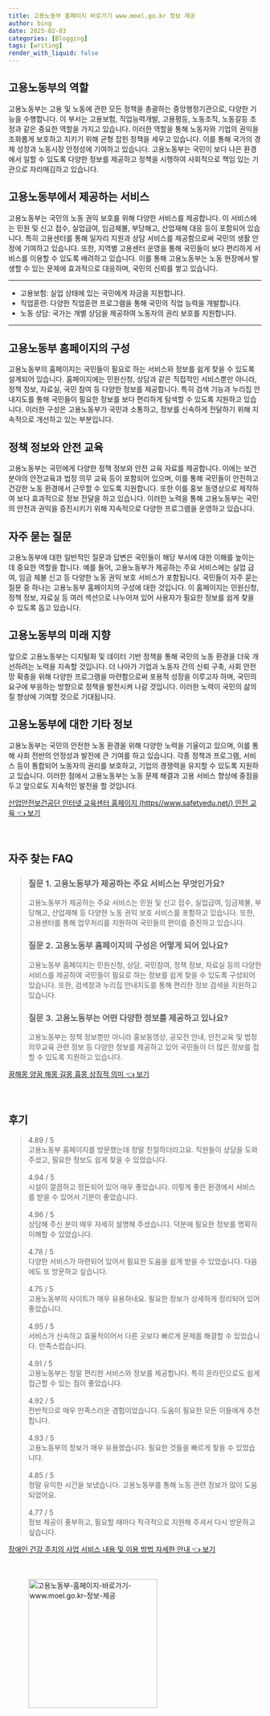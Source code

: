 ```yaml
---
title: 고용노동부 홈페이지 바로가기 www.moel.go.kr 정보 제공
author: bing
date: 2025-02-03
categories: [Blogging]
tags: [writing]
render_with_liquid: false
---
```



<h2 id='고용노동부_역할'>고용노동부의 역할</h2>

<p>고용노동부는 고용 및 노동에 관한 모든 정책을 총괄하는 중앙행정기관으로, 다양한 기능을 수행합니다. 이 부서는 고용보험, 직업능력개발, 고용평등, 노동조직, 노동갈등 조정과 같은 중요한 역할을 가지고 있습니다. 이러한 역할을 통해 노동자와 기업의 권익을 조화롭게 보호하고 지키기 위해 균형 잡힌 정책을 세우고 있습니다. 이를 통해 국가의 경제 성장과 노동시장 안정성에 기여하고 있습니다. 고용노동부는 국민이 보다 나은 환경에서 일할 수 있도록 다양한 정보를 제공하고 정책을 시행하여 사회적으로 책임 있는 기관으로 자리매김하고 있습니다.</p>

<h2 id='고용노동부_서비스'>고용노동부에서 제공하는 서비스</h2>

<p>고용노동부는 국민의 노동 권익 보호를 위해 다양한 서비스를 제공합니다. 이 서비스에는 민원 및 신고 접수, 실업급여, 임금체불, 부당해고, 산업재해 대응 등이 포함되어 있습니다. 특히 고용센터를 통해 일자리 지원과 상담 서비스를 제공함으로써 국민의 생활 안정에 기여하고 있습니다. 또한, 지역별 고용센터 운영을 통해 국민들이 보다 편리하게 서비스를 이용할 수 있도록 배려하고 있습니다. 이를 통해 고용노동부는 노동 현장에서 발생할 수 있는 문제에 효과적으로 대응하며, 국민의 신뢰를 쌓고 있습니다.</p>

<hr />

<ul>
    <li>고용보험: 실업 상태에 있는 국민에게 자금을 지원합니다.</li>
    <li>직업훈련: 다양한 직업훈련 프로그램을 통해 국민의 직업 능력을 개발합니다.</li>
    <li>노동 상담: 국가는 개별 상담을 제공하여 노동자의 권리 보호를 지원합니다.</li>
</ul>

<hr />

<h2 id='고용노동부_홈페이지_구성'>고용노동부 홈페이지의 구성</h2>

<p>고용노동부의 홈페이지는 국민들이 필요로 하는 서비스와 정보를 쉽게 찾을 수 있도록 설계되어 있습니다. 홈페이지에는 민원신청, 상담과 같은 직접적인 서비스뿐만 아니라, 정책 정보, 자료실, 국민 참여 등 다양한 정보를 제공합니다. 특히 검색 기능과 누리집 안내지도를 통해 국민들이 필요한 정보를 보다 편리하게 탐색할 수 있도록 지원하고 있습니다. 이러한 구성은 고용노동부가 국민과 소통하고, 정보를 신속하게 전달하기 위해 지속적으로 개선하고 있는 부분입니다.</p>

<h2 id='정책_정보'>정책 정보와 안전 교육</h2>

<p>고용노동부는 국민에게 다양한 정책 정보와 안전 교육 자료를 제공합니다. 이에는 보건 분야의 안전교육과 법정 의무 교육 등이 포함되어 있으며, 이를 통해 국민들이 안전하고 건강한 노동 환경에서 근무할 수 있도록 지원합니다. 또한 이를 홍보 동영상으로 제작하여 보다 효과적으로 정보 전달을 하고 있습니다. 이러한 노력을 통해 고용노동부는 국민의 안전과 권익을 증진시키기 위해 지속적으로 다양한 프로그램을 운영하고 있습니다.</p>

<h2 id='자주_묻는_질문'>자주 묻는 질문</h2>

<p>고용노동부에 대한 일반적인 질문과 답변은 국민들이 해당 부서에 대한 이해를 높이는 데 중요한 역할을 합니다. 예를 들어, 고용노동부가 제공하는 주요 서비스에는 실업 급여, 임금 체불 신고 등 다양한 노동 권익 보호 서비스가 포함됩니다. 국민들이 자주 묻는 질문 중 하나는 고용노동부 홈페이지의 구성에 대한 것입니다. 이 홈페이지는 민원신청, 정책 정보, 자료실 등 여러 섹션으로 나누어져 있어 사용자가 필요한 정보를 쉽게 찾을 수 있도록 돕고 있습니다.</p>

<h2 id='고용노동부의_미래'>고용노동부의 미래 지향</h2>

<p>앞으로 고용노동부는 디지털화 및 데이터 기반 정책을 통해 국민의 노동 환경을 더욱 개선하려는 노력을 지속할 것입니다. 더 나아가 기업과 노동자 간의 신뢰 구축, 사회 안전망 확충을 위해 다양한 프로그램을 마련함으로써 포용적 성장을 이루고자 하며, 국민의 요구에 부응하는 방향으로 정책을 발전시켜 나갈 것입니다. 이러한 노력이 국민의 삶의 질 향상에 기여할 것으로 기대됩니다.</p>

<h2 id='고용노동부_기타'>고용노동부에 대한 기타 정보</h2>

<p>고용노동부는 국민의 안전한 노동 환경을 위해 다양한 노력을 기울이고 있으며, 이를 통해 사회 전반의 안정성과 발전에 큰 기여를 하고 있습니다. 각종 정책과 프로그램, 서비스 등이 통합되어 노동자의 권리를 보호하고, 기업의 경쟁력을 유지할 수 있도록 지원하고 있습니다. 이러한 점에서 고용노동부는 노동 문제 해결과 고용 서비스 향상에 중점을 두고 앞으로도 지속적인 발전을 할 것입니다.</p>


<p><a class="click-button" title="산업안전보건공단 인터넷 교육센터 홈페이지 (https//www.safetyedu.net/) 안전 교육" href="https://blackassets.github.io/posts/%EC%82%B0%EC%97%85%EC%95%88%EC%A0%84%EB%B3%B4%EA%B1%B4%EA%B3%B5%EB%8B%A8-%EC%9D%B8%ED%84%B0%EB%84%B7-%EA%B5%90%EC%9C%A1%EC%84%BC%ED%84%B0-%ED%99%88%ED%8E%98%EC%9D%B4%EC%A7%80-(httpswww.safetyedu.net)-%EC%95%88%EC%A0%84-%EA%B5%90%EC%9C%A1/" rel="dofollow">산업안전보건공단 인터넷 교육센터 홈페이지 (https//www.safetyedu.net/) 안전 교육 👈 보기</a></p><br>
<h2 id='자주_찾는_FAQ'>자주 찾는 FAQ</h2>
<div itemscope="" itemtype="https://schema.org/FAQPage"> 
<blockquote> 
<div itemscope="" itemprop="mainEntity" itemtype="https://schema.org/Question"> 
<h3 itemprop="name">질문 1. 고용노동부가 제공하는 주요 서비스는 무엇인가요?</h3> 
<div itemscope="" itemprop="acceptedAnswer" itemtype="https://schema.org/Answer"> 
<span itemprop="text"> 
<p>고용노동부가 제공하는 주요 서비스는 민원 및 신고 접수, 실업급여, 임금체불, 부당해고, 산업재해 등 다양한 노동 권익 보호 서비스를 포함하고 있습니다. 또한, 고용센터를 통해 업무처리를 지원하여 국민들의 편이를 증진하고 있습니다.</p> 
</span> 
</div> 
</div> 

<div itemscope="" itemprop="mainEntity" itemtype="https://schema.org/Question"> 
<h3 itemprop="name">질문 2. 고용노동부 홈페이지의 구성은 어떻게 되어 있나요?</h3> 
<div itemscope="" itemprop="acceptedAnswer" itemtype="https://schema.org/Answer"> 
<span itemprop="text"> 
<p>고용노동부 홈페이지는 민원신청, 상담, 국민참여, 정책 정보, 자료실 등의 다양한 서비스를 제공하여 국민들이 필요로 하는 정보를 쉽게 찾을 수 있도록 구성되어 있습니다. 또한, 검색창과 누리집 안내지도를 통해 편리한 정보 검색을 지원하고 있습니다.</p> 
</span> 
</div> 
</div> 

<div itemscope="" itemprop="mainEntity" itemtype="https://schema.org/Question"> 
<h3 itemprop="name">질문 3. 고용노동부는 어떤 다양한 정보를 제공하고 있나요?</h3> 
<div itemscope="" itemprop="acceptedAnswer" itemtype="https://schema.org/Answer"> 
<span itemprop="text"> 
<p>고용노동부는 정책 정보뿐만 아니라 홍보동영상, 공모전 안내, 안전교육 및 법정의무교육 관련 정보 등 다양한 정보를 제공하고 있어 국민들이 더 많은 정보를 접할 수 있도록 지원하고 있습니다.</p> 
</span> 
</div> 
</div> 
</blockquote> 
</div>
<p><a class="click-button" title="꿈해몽 양꿈 해몽 길몽 흉몽 상징적 의미" href="https://blackassets.github.io/posts/%EA%BF%88%ED%95%B4%EB%AA%BD-%EC%96%91%EA%BF%88-%ED%95%B4%EB%AA%BD-%EA%B8%B8%EB%AA%BD-%ED%9D%89%EB%AA%BD-%EC%83%81%EC%A7%95%EC%A0%81-%EC%9D%98%EB%AF%B8/" rel="dofollow">꿈해몽 양꿈 해몽 길몽 흉몽 상징적 의미 👈 보기</a></p><br>
<h2 id='후기'>후기</h2>
<div itemscope itemtype="https://schema.org/Product">
  <blockquote>
  <div itemprop="review" itemscope itemtype="https://schema.org/Review">
      <div itemprop="reviewRating" itemscope itemtype="https://schema.org/Rating"> <span itemprop="ratingValue">4.89</span> / <span itemprop="bestRating">5</span> </div>
      <span itemprop="reviewBody">고용노동부 홈페이지를 방문했는데 정말 친절하더라고요. 직원들이 상담을 도와주셨고, 필요한 정보도 쉽게 찾을 수 있었습니다.</span>
  </div>
  <br>
  <div itemprop="review" itemscope itemtype="https://schema.org/Review">
      <div itemprop="reviewRating" itemscope itemtype="https://schema.org/Rating"> <span itemprop="ratingValue">4.94</span> / <span itemprop="bestRating">5</span> </div>
      <span itemprop="reviewBody">시설이 깔끔하고 정돈되어 있어 매우 좋았습니다. 이렇게 좋은 환경에서 서비스를 받을 수 있어서 기분이 좋았습니다.</span>
  </div>
  <br>
  <div itemprop="review" itemscope itemtype="https://schema.org/Review">
      <div itemprop="reviewRating" itemscope itemtype="https://schema.org/Rating"> <span itemprop="ratingValue">4.96</span> / <span itemprop="bestRating">5</span> </div>
      <span itemprop="reviewBody">상담해 주신 분이 매우 자세히 설명해 주셨습니다. 덕분에 필요한 정보를 명확히 이해할 수 있었습니다.</span>
  </div>
  <br>
  <div itemprop="review" itemscope itemtype="https://schema.org/Review">
      <div itemprop="reviewRating" itemscope itemtype="https://schema.org/Rating"> <span itemprop="ratingValue">4.78</span> / <span itemprop="bestRating">5</span> </div>
      <span itemprop="reviewBody">다양한 서비스가 마련되어 있어서 필요한 도움을 쉽게 받을 수 있었습니다. 다음에도 또 방문하고 싶습니다.</span>
  </div>
  <br>
  <div itemprop="review" itemscope itemtype="https://schema.org/Review">
      <div itemprop="reviewRating" itemscope itemtype="https://schema.org/Rating"> <span itemprop="ratingValue">4.75</span> / <span itemprop="bestRating">5</span> </div>
      <span itemprop="reviewBody">고용노동부의 사이트가 매우 유용하네요. 필요한 정보가 상세하게 정리되어 있어 좋았습니다.</span>
  </div>
  <br>
  <div itemprop="review" itemscope itemtype="https://schema.org/Review">
      <div itemprop="reviewRating" itemscope itemtype="https://schema.org/Rating"> <span itemprop="ratingValue">4.95</span> / <span itemprop="bestRating">5</span> </div>
      <span itemprop="reviewBody">서비스가 신속하고 효율적이어서 다른 곳보다 빠르게 문제를 해결할 수 있었습니다. 만족스럽습니다.</span>
  </div>
  <br>
  <div itemprop="review" itemscope itemtype="https://schema.org/Review">
      <div itemprop="reviewRating" itemscope itemtype="https://schema.org/Rating"> <span itemprop="ratingValue">4.91</span> / <span itemprop="bestRating">5</span> </div>
      <span itemprop="reviewBody">고용노동부는 정말 편리한 서비스와 정보를 제공합니다. 특히 온라인으로도 쉽게 접근할 수 있는 점이 좋았습니다.</span>
  </div>
  <br>
  <div itemprop="review" itemscope itemtype="https://schema.org/Review">
      <div itemprop="reviewRating" itemscope itemtype="https://schema.org/Rating"> <span itemprop="ratingValue">4.92</span> / <span itemprop="bestRating">5</span> </div>
      <span itemprop="reviewBody">전반적으로 매우 만족스러운 경험이었습니다. 도움이 필요한 모든 이들에게 추천합니다.</span>
  </div>
  <br>
  <div itemprop="review" itemscope itemtype="https://schema.org/Review">
      <div itemprop="reviewRating" itemscope itemtype="https://schema.org/Rating"> <span itemprop="ratingValue">4.93</span> / <span itemprop="bestRating">5</span> </div>
      <span itemprop="reviewBody">고용노동부의 정보가 매우 유용했습니다. 필요한 것들을 빠르게 찾을 수 있었습니다.</span>
  </div>
  <br>
  <div itemprop="review" itemscope itemtype="https://schema.org/Review">
      <div itemprop="reviewRating" itemscope itemtype="https://schema.org/Rating"> <span itemprop="ratingValue">4.85</span> / <span itemprop="bestRating">5</span> </div>
      <span itemprop="reviewBody">정말 유익한 시간을 보냈습니다. 고용노동부를 통해 노동 관련 정보가 많이 도움 되었어요.</span>
  </div>
  <br>
  <div itemprop="review" itemscope itemtype="https://schema.org/Review">
      <div itemprop="reviewRating" itemscope itemtype="https://schema.org/Rating"> <span itemprop="ratingValue">4.77</span> / <span itemprop="bestRating">5</span> </div>
      <span itemprop="reviewBody">정보 제공이 풍부하고, 필요할 때마다 적극적으로 지원해 주셔서 다시 방문하고 싶습니다.</span>
  </div>
  </blockquote>
</div>
<p><a class="click-button" title="장애인 건강 주치의 사업 서비스 내용 및 이용 방법 자세한 안내" href="https://blackassets.github.io/posts/%EC%9E%A5%EC%95%A0%EC%9D%B8-%EA%B1%B4%EA%B0%95-%EC%A3%BC%EC%B9%98%EC%9D%98-%EC%82%AC%EC%97%85-%EC%84%9C%EB%B9%84%EC%8A%A4-%EB%82%B4%EC%9A%A9-%EB%B0%8F-%EC%9D%B4%EC%9A%A9-%EB%B0%A9%EB%B2%95-%EC%9E%90%EC%84%B8%ED%95%9C-%EC%95%88%EB%82%B4/" rel="dofollow">장애인 건강 주치의 사업 서비스 내용 및 이용 방법 자세한 안내 👈 보기</a></p><br>
<figure class="image"><img src="https://blackassets.github.io/assets/img/thumbnail/고용노동부-홈페이지-바로가기-www.moel.go.kr-정보-제공.webp" alt="고용노동부-홈페이지-바로가기-www.moel.go.kr-정보-제공" width="256" height="256"></figure>